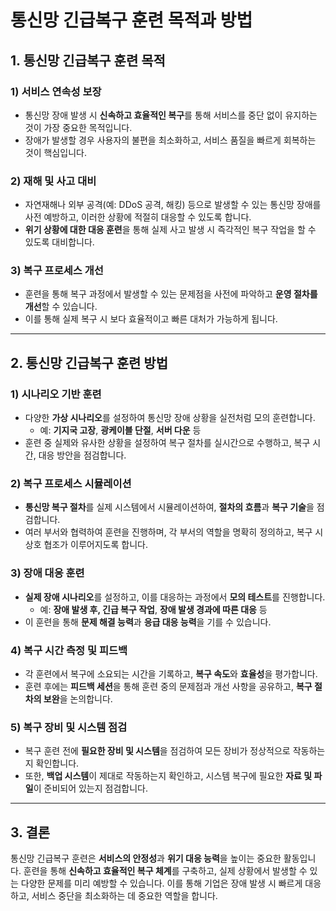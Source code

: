 # 통신망 긴급복구 훈련 목적과 방법

## 1. 통신망 긴급복구 훈련 목적

### **1) 서비스 연속성 보장**
- 통신망 장애 발생 시 **신속하고 효율적인 복구**를 통해 서비스를 중단 없이 유지하는 것이 가장 중요한 목적입니다.
- 장애가 발생할 경우 사용자의 불편을 최소화하고, 서비스 품질을 빠르게 회복하는 것이 핵심입니다.

### **2) 재해 및 사고 대비**
- 자연재해나 외부 공격(예: DDoS 공격, 해킹) 등으로 발생할 수 있는 통신망 장애를 사전 예방하고, 이러한 상황에 적절히 대응할 수 있도록 합니다.
- **위기 상황에 대한 대응 훈련**을 통해 실제 사고 발생 시 즉각적인 복구 작업을 할 수 있도록 대비합니다.

### **3) 복구 프로세스 개선**
- 훈련을 통해 복구 과정에서 발생할 수 있는 문제점을 사전에 파악하고 **운영 절차를 개선**할 수 있습니다.
- 이를 통해 실제 복구 시 보다 효율적이고 빠른 대처가 가능하게 됩니다.

---

## 2. 통신망 긴급복구 훈련 방법

### **1) 시나리오 기반 훈련**
- 다양한 **가상 시나리오**를 설정하여 통신망 장애 상황을 실전처럼 모의 훈련합니다.
    - 예: **기지국 고장**, **광케이블 단절**, **서버 다운** 등
- 훈련 중 실제와 유사한 상황을 설정하여 복구 절차를 실시간으로 수행하고, 복구 시간, 대응 방안을 점검합니다.

### **2) 복구 프로세스 시뮬레이션**
- **통신망 복구 절차**를 실제 시스템에서 시뮬레이션하여, **절차의 흐름**과 **복구 기술**을 점검합니다.
- 여러 부서와 협력하여 훈련을 진행하며, 각 부서의 역할을 명확히 정의하고, 복구 시 상호 협조가 이루어지도록 합니다.

### **3) 장애 대응 훈련**
- **실제 장애 시나리오**를 설정하고, 이를 대응하는 과정에서 **모의 테스트**를 진행합니다.
    - 예: **장애 발생 후, 긴급 복구 작업**, **장애 발생 경과에 따른 대응** 등
- 이 훈련을 통해 **문제 해결 능력**과 **응급 대응 능력**을 기를 수 있습니다.

### **4) 복구 시간 측정 및 피드백**
- 각 훈련에서 복구에 소요되는 시간을 기록하고, **복구 속도**와 **효율성**을 평가합니다.
- 훈련 후에는 **피드백 세션**을 통해 훈련 중의 문제점과 개선 사항을 공유하고, **복구 절차의 보완**을 논의합니다.

### **5) 복구 장비 및 시스템 점검**
- 복구 훈련 전에 **필요한 장비 및 시스템**을 점검하여 모든 장비가 정상적으로 작동하는지 확인합니다.
- 또한, **백업 시스템**이 제대로 작동하는지 확인하고, 시스템 복구에 필요한 **자료 및 파일**이 준비되어 있는지 점검합니다.

---

## 3. 결론
통신망 긴급복구 훈련은 **서비스의 안정성**과 **위기 대응 능력**을 높이는 중요한 활동입니다. 훈련을 통해 **신속하고 효율적인 복구 체계**를 구축하고, 실제 상황에서 발생할 수 있는 다양한 문제를 미리 예방할 수 있습니다. 이를 통해 기업은 장애 발생 시 빠르게 대응하고, 서비스 중단을 최소화하는 데 중요한 역할을 합니다.
